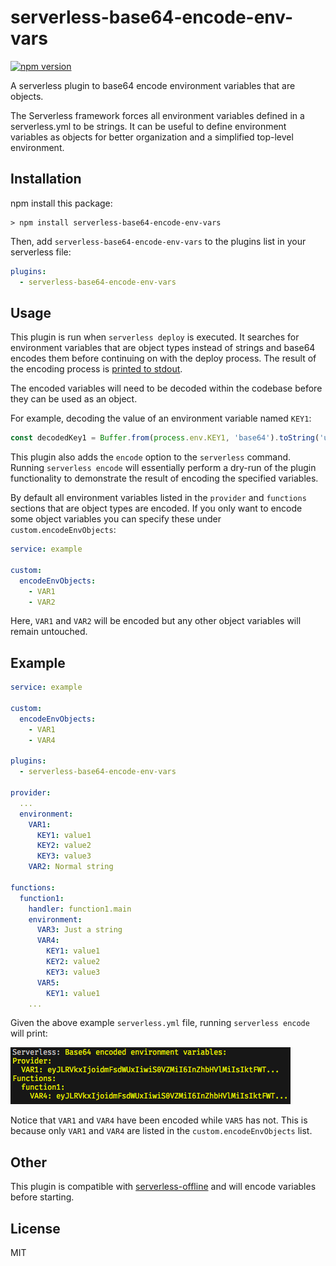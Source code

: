 # serverless-base64-encode-env-vars

[![npm version](https://badge.fury.io/js/serverless-base64-encode-env-vars.svg)](https://badge.fury.io/js/serverless-base64-encode-env-vars)

A serverless plugin to base64 encode environment variables that are objects.

The Serverless framework forces all environment variables defined in a serverless.yml to be strings. It can be useful to define environment variables as objects for better organization and a simplified top-level environment.

## Installation

npm install this package:
```
> npm install serverless-base64-encode-env-vars
```

Then, add `serverless-base64-encode-env-vars` to the plugins list in your serverless file:
```yaml
plugins:
  - serverless-base64-encode-env-vars
```

## Usage

This plugin is run when `serverless deploy` is executed. It searches for environment variables that are object types instead of strings and base64 encodes them before continuing on with the deploy process. The result of the encoding process is [printed to stdout](#example).

The encoded variables will need to be decoded within the codebase before they can be used as an object.

For example, decoding the value of an environment variable named `KEY1`:
```javascript
const decodedKey1 = Buffer.from(process.env.KEY1, 'base64').toString('utf8');
```

This plugin also adds the `encode` option to the `serverless` command. Running `serverless encode` will essentially perform a dry-run of the plugin functionality to demonstrate the result of encoding the specified variables.

By default all environment variables listed in the `provider` and `functions` sections that are object types are encoded. If you only want to encode some object variables you can specify these under `custom.encodeEnvObjects`:

```yaml
service: example

custom:
  encodeEnvObjects:
    - VAR1
    - VAR2
```
Here, `VAR1` and `VAR2` will be encoded but any other object variables will remain untouched.


## Example

```yaml
service: example

custom: 
  encodeEnvObjects:
    - VAR1
    - VAR4
  
plugins:
  - serverless-base64-encode-env-vars
  
provider:
  ...
  environment:
    VAR1:
      KEY1: value1
      KEY2: value2
      KEY3: value3
    VAR2: Normal string

functions:
  function1:
    handler: function1.main
    environment:
      VAR3: Just a string
      VAR4:
        KEY1: value1
        KEY2: value2
        KEY3: value3
      VAR5:
        KEY1: value1
    ...
```

Given the above example `serverless.yml` file, running `serverless encode` will print:

![sls encode result](img/output.png)

Notice that `VAR1` and `VAR4` have been encoded while `VAR5` has not. This is because only `VAR1` and `VAR4` are listed in the `custom.encodeEnvObjects` list.

## Other

This plugin is compatible with [serverless-offline](https://github.com/dherault/serverless-offline) and will encode variables before starting.

## License

MIT

